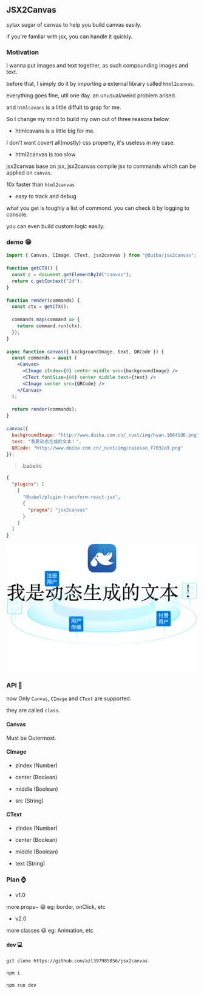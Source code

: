 ## JSX2Canvas

sytax sugar of canvas to help you build canvas easily.

if you're famliar with jsx, you can handle it quickly.

### Motivation

I wanna put images and text together, as such compounding images and text.

before that, I simply do it by importing a external library called `html2canvas`.

everything goes fine, util one day. an unusual/weird problem arised.

and `htmlcavans` is a little diffult to grap for me.

So I change my mind to build my own out of three reasons below.

- htmlcavans is a little big for me.

I don't want covert all(mostly) css property, it's useless in my case.

- html2canvas is too slow

jsx2canvas base on jsx, jsx2canvas compile jsx to commands which can be applied on `canvas`.

10x faster than `html2canvas`

- easy to track and debug

what you get is toughly a list of commond. you can check it by logging to console.

you can even build custom logic easily.

### demo 😁

```jsx
import { Canvas, CImage, CText, jsx2canvas } from "@duiba/jsx2canvas";

function getCTX() {
  const c = document.getElementById("canvas");
  return c.getContext("2d");
}

function render(commands) {
  const ctx = getCTX();

  commands.map(command => {
    return command.run(ctx);
  });
}

async function canvas({ backgroundImage, text, QRCode }) {
  const commands = await (
    <Canvas>
      <CImage zIndex={9} center middle src={backgroundImage} />
      <CText fontSize={60} center middle text={text} />
      <CImage center src={QRCode} />
    </Canvas>
  );

  return render(commands);
}

canvas({
  backgroundImage: "http://www.duiba.com.cn/_nuxt/img/huan.16841d6.png",
  text: "我是动态生成的文本！",
  QRCode: "http://www.duiba.com.cn/_nuxt/img/cainiao.f7032a9.png"
});
```

> .babelrc

```json
{
  "plugins": [
    [
      "@babel/plugin-transform-react-jsx",
      {
        "pragma": "jsx2canvas"
      }
    ]
  ]
}
```

![sample](./screenshots/sample.png)

### API 🐂

now Only `Canvas`, `CImage` and `CText` are supported.

they are called `class`.

#### Canvas

Must be Outermost.

#### CImage

- zIndex (Number)

- center (Boolean)

- middle (Boolean)

- src (String)

#### CText

- zIndex (Number)

- center (Boolean)

- middle (Boolean)

- text (String)

### Plan ⌚️

- v1.0

more props~ 😄 eg: border, onClick, etc

- v2.0

more classes 😃 eg: Animation, etc

#### dev 💻

```
git clone https://github.com/azl397985856/jsx2canvas

npm i

npm run dev

```

